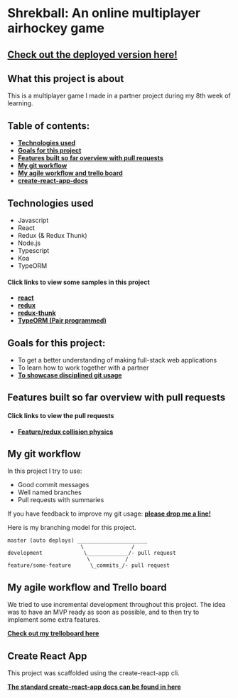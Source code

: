 # Shrekball: An online multiplayer airhockey game


## [Check out the deployed version here!](https://shrekball.netlify.com)
## What this project is about

This is a multiplayer game I made in a partner project during my 8th week of learning.

## Table of contents:

- **[Technologies used](#technologies-used)**
- **[Goals for this project](#goals-for-this-project)**
- **[Features built so far overview with pull requests](#features-built-so-far-overview-with-pull-requests)**
- **[My git workflow](#my-git-workflow)**
- **[My agile workflow and trello board](#my-agile-workflow-and-trello-board)**
- **[create-react-app-docs](#create-react-app)**

## Technologies used
 - Javascript
 - React
 - Redux (& Redux Thunk)
 - Node.js
 - Typescript
 - Koa
 - TypeORM

#### Click links to view some samples in this project

- **[react](multiplayer-game/client/src/components/PlayerOneContainer.js)**  
- **[redux](multiplayer-game/client/src/reducers/puck.js)**  
- **[redux-thunk](multiplayer-game/client/src/actions/player.js)**  
- **[TypeORM (Pair programmed)](multiplayer-game/server/src/users/controller.ts)**  

## Goals for this project:

- To get a better understanding of making full-stack web applications
- To learn how to work together with a partner
- **[To showcase disciplined git usage](#my-git-workflow)**


## Features built so far overview with pull requests

#### Click links to view the pull requests 

- **[Feature/redux collision physics](https://github.com/Tevabo/multiplayer-game/pull/22)**


## My git workflow

In this project I try to use:

- Good commit messages
- Well named branches
- Pull requests with summaries

If you have feedback to improve my git usage: **[please drop me a line!](https://www.linkedin.com/in/teun-van-boxtel-86b624146/)** 

Here is my branching model for this project.

```
master (auto deploys) ______________________
                       \               /
development             \_____________/- pull request
                         \           /
feature/some-feature      \_commits_/- pull request
```

## My agile workflow and Trello board

We tried to use incremental development throughout this project. The idea was to have an MVP ready as soon as possible, and to then try to implement some extra features.

**[Check out my trelloboard here](https://trello.com/b/MgyeVHAo/multiplayer-game)**

## Create React App

This project was scaffolded using the create-react-app cli. 

**[The standard create-react-app docs can be found in here](./create-react-app-docs.md)**
